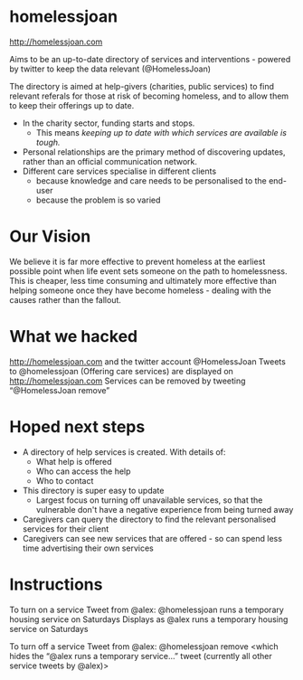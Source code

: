 # homelessjoan

http://homelessjoan.com

Aims to be an up-to-date directory of services and interventions - powered by twitter to keep the data relevant (@HomelessJoan)

The directory is aimed at help-givers (charities, public services) to find relevant referals for those at risk of becoming homeless, and to allow them to keep their offerings up to date.
* In the charity sector, funding starts and stops.
  * This means *keeping up to date with which services are available is tough.*
* Personal relationships are the primary method of discovering updates, rather than an official communication network.
* Different care services specialise in different clients
  * because knowledge and care needs to be personalised to the end-user
  * because the problem is so varied



# Our Vision

We believe it is far more effective to prevent homeless at the earliest possible point when life event sets someone on the path to homelessness. This is cheaper, less time consuming and ultimately more effective than helping someone once they have become homeless - dealing with the causes rather than the fallout.

# What we hacked

http://homelessjoan.com and the twitter account @HomelessJoan
Tweets to @homelessjoan (Offering care services) are displayed on http://homelessjoan.com
Services can be removed by tweeting “@HomelessJoan remove”

# Hoped next steps

* A directory of help services is created. With details of:
  * What help is offered
  * Who can access the help
  * Who to contact
* This directory is super easy to update
  * Largest focus on turning off unavailable services, so that the vulnerable don't have a negative experience from being turned away
* Caregivers can query the directory to find the relevant personalised services for their client
* Caregivers can see new services that are offered - so can spend less time advertising their own services



# Instructions

To turn on a service
Tweet from @alex: @homelessjoan runs a temporary housing service on Saturdays
Displays as
@alex runs a temporary housing service on Saturdays

To turn off a service
Tweet from @alex: @homelessjoan remove
<which hides the “@alex runs a temporary service…” tweet (currently all other service tweets by @alex)>

